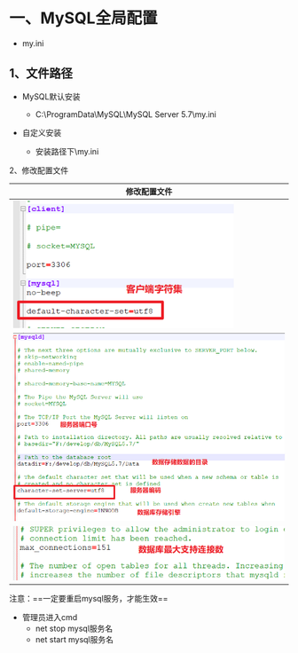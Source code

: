 # 一、MySQL全局配置

- my.ini

## 1、文件路径

- MySQL默认安装
  - C:\ProgramData\MySQL\MySQL Server 5.7\my.ini

- 自定义安装
  - 安装路径下\my.ini



2、修改配置文件

| 修改配置文件                                                 |
| ------------------------------------------------------------ |
| <img src="pictures/image-20210607104458982.png" alt="image-20210607104458982" style="zoom:80%;" /> |
| <img src="pictures/image-20210607104742958.png" alt="image-20210607104742958" style="zoom:80%;" /> |
| <img src="pictures/image-20210607104832591.png" alt="image-20210607104832591" style="zoom:80%;" /> |

注意：==一定要重启mysql服务，才能生效==

- 管理员进入cmd
  - net stop mysql服务名
  - net start mysql服务名